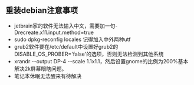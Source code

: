 ## 重装debian注意事项


- jetbrain家的软件无法输入中文，需要加一句-Drecreate.x11.input.method=true 
- sudo dpkg-reconfig locales 记得加入中外两种utf
- grub2软件要在/etc/default中设置好grub2的DISABLE\_OS\_PROBER='false'的选项，否则无法检测到其他系统
- xrandr --output DP-4 --scale 1.1x1.1，然后设置gnome的比例为200%基本解决2k屏幕眼瞎问题。
- 笔记本休眠无法醒来有待解决
